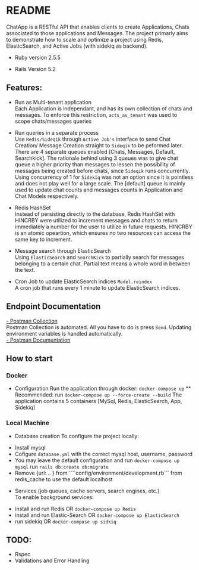 # README
ChatApp is a RESTful API that enables clients to create Applications, Chats associated to 
those applications and Messages. The project primarly aims to demonstrate how to scale and optimize a project using Redis, ElasticSearch, and Active Jobs (with sidekiq as backend).

* Ruby version
2.5.5

* Rails Version
5.2

## Features:
- Run as Multi-tenant application  
Each Application is independant, and has its own collection of chats and messages. To enforce this restriction, `acts_as_tenant` was used to scope chats/messages queries

- Run queries in a separate process  
Use `Redis/Sideqik` through `Active Job's` interface to send Chat Creation/ Message Creation straight to `Sideqik` to be peformed later. There are 4 separate queues enabled [Chats, Messages, Default, Searchkick]. The rationale behind using 3 queues was to give chat queue a higher priority than messages to lessen the possibility of messages being created before chats, since `Sideqik` runs concurrently. Using concurrency of 1 for `Sidekiq` was not an option since it is pointless and does not play well for a large scale. The [default] queue is mainly used to update chat counts and messages counts in Application and Chat Models respectively.

- Redis HashSet  
Instead of persisting directly to the database, Redis HashSet with HINCRBY were utilized to increment
messages and chats to return immediately a number for the user to utilize in future requests. HINCRBY is an atomic
opeartion, which ensures no two resources can access the same key to increment.

- Message search through ElasticSearch  
Using `ElasticSearch` and `SearchKick` to partially search for messages belonging to a certain chat. Partial text means a whole word in between the text.

- Cron Job to update ElasticSearch indices ```Model.reindex```  
A cron job that runs every 1 minute to update ElasticSearch indices.

## Endpoint Documentation
[- Postman Collection](https://www.getpostman.com/collections/2e7b12c5dba2eb1898c0)  
Postman Collection is automated. All you have to do is press `Send`. Updating environment variables is handled automatically.  
[- Postman Documentation](https://documenter.getpostman.com/view/4811662/SVSGQAnL?version=latest#6093b686-8d77-4e29-b6c6-16d6e19b6730)

## How to start
### Docker
* Configuration
Run the application through docker: ```docker-compose up```
** Recommended: run ```docker-compose up --force-create --build```
The application contains 5 containers [MySql, Redis, ElasticSearch, App, Sidekiq]

### Local Machine
* Database creation
To configure the project locally:
- Install mysql
- Cofigure ```database.yml``` with the correct mysql host, username, password
- You may leave the default configuration and run ```docker-compose up mysql```
run ```rails db:create db:migrate```
- Remove {url: .. } from ````config/environment/development.rb``` from redis_cache to use the default localhost

* Services (job queues, cache servers, search engines, etc.)  
To enable background services:
- install and run Redis OR ```docker-compose up Redis```
- install and run Elastic-Search OR ```docker-compose up ElasticSearch```
- run sidekiq OR ```docker-compose up sidkiq```

## TODO:
- Rspec
- Validations and Error Handling

